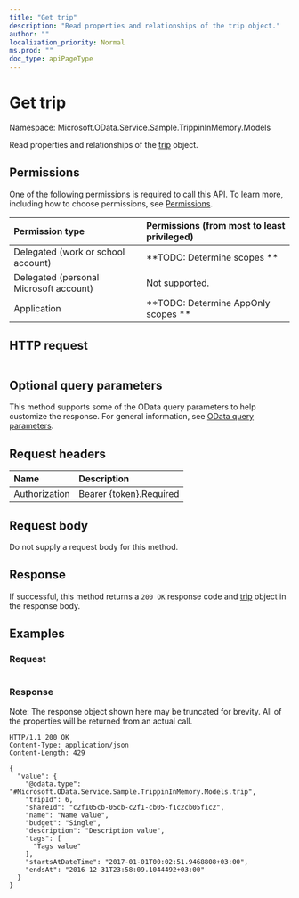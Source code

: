 ```yaml
---
title: "Get trip"
description: "Read properties and relationships of the trip object."
author: ""
localization_priority: Normal
ms.prod: ""
doc_type: apiPageType
---
```


# Get trip

Namespace: Microsoft.OData.Service.Sample.TrippinInMemory.Models

Read properties and relationships of the [trip](../resources/microsoft.odata.service.sample.trippininmemory.models-trip.md) object.

## Permissions
One of the following permissions is required to call this API. To learn more, including how to choose permissions, see [Permissions](/concepts/permissions-reference.md).

|Permission type|Permissions (from most to least privileged)|
|:---|:---|
|Delegated (work or school account)|**TODO: Determine scopes **|
|Delegated (personal Microsoft account)|Not supported.|
|Application|**TODO: Determine AppOnly scopes **|

## HTTP request
<!-- {
  "blockType": "ignored"
}
-->
``` http
```

## Optional query parameters
This method supports some of the OData query parameters to help customize the response. For general information, see [OData query parameters](/graph/query-parameters).

## Request headers
|Name|Description|
|:---|:---|
|Authorization|Bearer {token}.Required|

## Request body
Do not supply a request body for this method.

## Response
If successful, this method returns a `200 OK` response code and [trip](../resources/microsoft.odata.service.sample.trippininmemory.models-trip.md) object in the response body.

## Examples

### Request
<!-- {
  "blockType": "request",
  "name": "get_trip"
}
-->
``` http

```

### Response
Note: The response object shown here may be truncated for brevity. All of the properties will be returned from an actual call.
<!-- {
  "blockType": "response",
  "truncated": true,
  "@odata.type": "Microsoft.OData.Service.Sample.TrippinInMemory.Models.trip"
}
-->
``` http
HTTP/1.1 200 OK
Content-Type: application/json
Content-Length: 429

{
  "value": {
    "@odata.type": "#Microsoft.OData.Service.Sample.TrippinInMemory.Models.trip",
    "tripId": 6,
    "shareId": "c2f105cb-05cb-c2f1-cb05-f1c2cb05f1c2",
    "name": "Name value",
    "budget": "Single",
    "description": "Description value",
    "tags": [
      "Tags value"
    ],
    "startsAtDateTime": "2017-01-01T00:02:51.9468808+03:00",
    "endsAt": "2016-12-31T23:58:09.1044492+03:00"
  }
}
```

